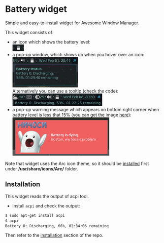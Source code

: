 # Battery widget

Simple and easy-to-install widget for Awesome Window Manager.

This widget consists of:

 - an icon which shows the battery level:  
 ![Battery Widget](./bat-wid-1.png)
 - a pop-up window, which shows up when you hover over an icon:  
 ![Battery Widget](./bat-wid-2.png)  
 Alternatively you can use a tooltip (check the code):  
 ![Battery Widget](./bat-wid-22.png)
 - a pop-up warning message which appears on bottom right corner when battery level is less that 15% (you can get the image [here](https://vk.com/images/stickers/1933/512.png)):  
 ![Battery Widget](./bat-wid-3.png) 

Note that widget uses the Arc icon theme, so it should be [installed](https://github.com/horst3180/arc-icon-theme#installation) first under **/usr/share/icons/Arc/** folder.

## Installation

This widget reads the output of acpi tool.
- install `acpi` and check the output:

```bash
$ sudo apt-get install acpi
$ acpi
Battery 0: Discharging, 66%, 02:34:06 remaining
```

Then refer to the [installation](https://github.com/streetturtle/awesome-wm-widgets#installation) section of the repo.
